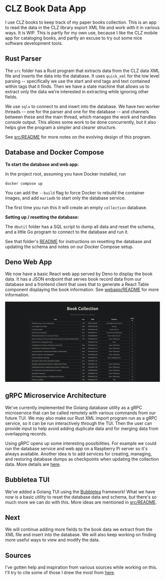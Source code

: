 # CLZ Book Data App

I use CLZ books to keep track of my paper books collection.
This is an app to read the data in the CLZ library export XML
file and work with it in various ways. It is WIP. This is partly
for my own use, because I like the CLZ mobile app for cataloging
books, and partly an excuse to try out some nice software
development tools.

## Rust Parser

The `src` folder has a Rust program that
extracts data from the CLZ data XML file and inserts the data into the
database. It uses `quick_xml` for the low level parsing -- specifically we use
the start and end tags and text contained within tags that it finds. Then
we have a state machine that allows us to extract only the data we're
interested in extracting while ignoring other fields.

We use `sqlx` to connect to and insert into the database.
We have two worker threads -- one for the parser and one for the database --
and channels between these and the main thread, which manages the work and
handles console output. This allows some work to be done concurrently,
but it also helps give the program a simpler and clearer structure.

See [src/README](src/README.md) for more notes on
the evolving design of this program.

## Database and Docker Compose

**To start the database and web app:**

In the project root, assuming you have Docker installed, run

```shell
docker compose up
```

You can add the `--build` flag to force Docker to rebuild the container images,
and add `mariadb` to start only the database service.

The first time you run this it will create an empty `collection` database.

**Setting up / resetting the database:**

The `dbutil` folder has a SQL script to dump all data and reset the
schema, and a little Go program to connect to the database and run it.

See that folder's [README](dbutil/README.md) for instructions on
resetting the database and updating the schema and notes on our
Docker Compose setup.

## Deno Web App

We now have a basic React web app served by Deno to display the book data.
It has a JSON endpoint that serves book record data from our database and
a frontend client that uses that to generate a React Table component displaying
the book information. See [webapp/README](webapp/README.md) for more information.

![screenshot](images/web_app_small.png)

## gRPC Microservice Architecture

We've currently implemented the Golang database
utility as a gRPC microservice that can be called remotely with various
commands from our future TUI. We may also make our Rust XML import program
run as a gRPC service, so it can be run interactively through the TUI.
Then the user can provide input to help avoid adding duplicate data
and for merging data from overlapping records.

Using gRPC opens up some interesting possibilities. For example
we could run the database service and web app on a Raspberry Pi server so
it's always available. Another idea is to add services for creating, managing,
and restoring database dumps as checkpoints when updating the collection data.
More details are [here](dbutil/README.md).

## Bubbletea TUI

We've added a Golang TUI using the
[Bubbletea](https://github.com/charmbracelet/bubbletea) framework!
What we have now is a basic utility to reset the database data and
schema, but there's so much more we can do with this.
More ideas are mentioned in [src/README](src/README.md).

## Next

We will continue adding more fields to the book data we extract from
the XML file and insert into the database. We will also keep
working on finding more useful ways to view and modify the data.

## Sources

I've gotten help and inspiration from various sources while working
on this. I'll try to cite some of those I drew the most from [here](Credits.md).
